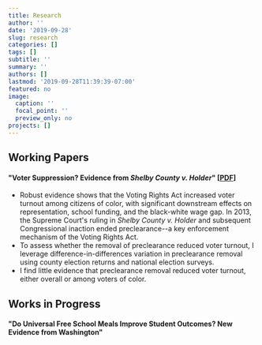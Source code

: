 ```yaml
---
title: Research
author: ''
date: '2019-09-28'
slug: research
categories: []
tags: []
subtitle: ''
summary: ''
authors: []
lastmod: '2019-09-28T11:39:39-07:00'
featured: no
image:
  caption: ''
  focal_point: ''
  preview_only: no
projects: []
---
```


## Working Papers

#### "Voter Suppression? Evidence from *Shelby County v. Holder*" [[PDF](/files/voter_suppression.pdf)]

- Robust evidence shows that the Voting Rights Act increased voter turnout among citizens of color, with significant downstream effects on representation, school funding, and the black-white wage gap. In 2013, the Supreme Court's ruling in *Shelby County v. Holder* and subsequent Congressional inaction ended preclearance--a key enforcement mechanism of the Voting Rights Act. 
- To assess whether the removal of preclearance reduced voter turnout, I leverage difference-in-differences variation in preclearance removal using county election returns and national election surveys. 
- I find little evidence that preclearance removal reduced voter turnout, either overall or among voters of color. 

## Works in Progress

#### "Do Universal Free School Meals Improve Student Outcomes? New Evidence from Washington"
